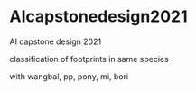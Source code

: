 # AIcapstonedesign2021
AI capstone design 2021

classification of footprints in same species

with wangbal, pp, pony, mi, bori
